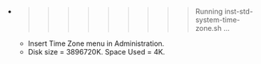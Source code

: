* >>>>>>>>> Running inst-std-system-time-zone.sh ...
  * Insert Time Zone menu in Administration.
  * Disk size = 3896720K. Space Used = 4K.
